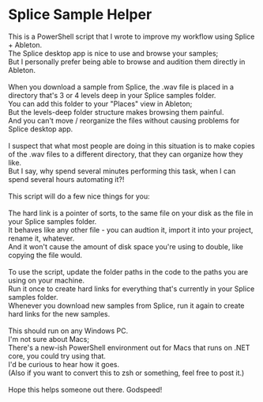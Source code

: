 # Splice Sample Helper

This is a PowerShell script that I wrote to improve my workflow using Splice + Ableton.<br/>
The Splice desktop app is nice to use and browse your samples;<br/>
But I personally prefer being able to browse and audition them directly in Ableton.<br/>
<br/>
When you download a sample from Splice, the .wav file is placed in a directory that's 3 or 4 levels deep in your Splice samples folder.<br/>
You can add this folder to your "Places" view in Ableton;<br/>
But the levels-deep folder structure makes browsing them painful.<br/>
And you can't move / reorganize the files without causing problems for Splice desktop app.<br/>
<br/>
I suspect that what most people are doing in this situation is to make copies of the .wav files to a different directory, that they can organize how they like.<br/>
But I say, why spend several minutes performing this task, when I can spend several hours automating it?!<br/>
<br/>
This script will do a few nice things for you:<br/>
<br/>
The hard link is a pointer of sorts, to the same file on your disk as the file in your Splice samples folder.<br/>
It behaves like any other file - you can audtion it, import it into your project, rename it, whatever.<br/>
And it won't cause the amount of disk space you're using to double, like copying the file would.<br/>
<br/>
To use the script, update the folder paths in the code to the paths you are using on your machine.<br/>
Run it once to create hard links for everything that's currently in your Splice samples folder.<br/>
Whenever you download new samples from Splice, run it again to create hard links for the new samples.<br/>
<br/>
This should run on any Windows PC.<br/>
I'm not sure about Macs;<br/>
There's a new-ish PowerShell environment out for Macs that runs on .NET core, you could try using that.<br/>
I'd be curious to hear how it goes.<br/>
(Also if you want to convert this to zsh or something, feel free to post it.)<br/>
<br/>
Hope this helps someone out there. Godspeed!<br/>
